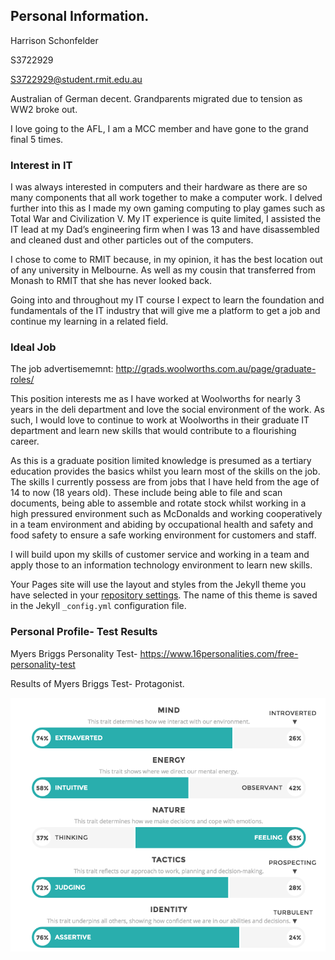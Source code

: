 ## Personal Information. 
Harrison Schonfelder

S3722929

S3722929@student.rmit.edu.au

Australian of German decent. Grandparents migrated due to tension as WW2 broke out. 

I love going to the AFL, I am a MCC member and have gone to the grand final 5 times.

### Interest in IT

I was always interested in computers and their hardware as there are so many components that all work together to make a computer work. I delved further into this as I made my own gaming computing to play games such as Total War and Civilization V. My IT experience is quite limited, I assisted the IT lead at my Dad’s engineering firm when I was 13 and have disassembled and cleaned dust and other particles out of the computers. 


I chose to come to RMIT because, in my opinion, it has the best location out of any university in Melbourne. As well as my cousin that transferred from Monash to RMIT that she has never looked back.


Going into and throughout my IT course I expect to learn the foundation and fundamentals of the IT industry that will give me a platform to get a job and continue my learning in a related field. 



### Ideal Job

The job advertisememnt: http://grads.woolworths.com.au/page/graduate-roles/


This position interests me as I have worked at Woolworths for nearly 3 years in the deli department and love the social environment of the work. As such, I would love to continue to work at Woolworths in their graduate IT department and learn new skills that would contribute to a flourishing career.  


As this is a graduate position limited knowledge is presumed as a tertiary education provides the basics whilst you learn most of the skills on the job. The skills I currently possess are from jobs that I have held from the age of 14 to now (18 years old). These include being able to file and scan documents, being able to assemble and rotate stock whilst working in a high pressured environment such as McDonalds and working cooperatively in a team environment and abiding by occupational health and safety and food safety to ensure a safe working environment for customers and staff.


I will build upon my skills of customer service and working in a team and apply those to an information technology environment to learn new skills. 


Your Pages site will use the layout and styles from the Jekyll theme you have selected in your [repository settings](https://github.com/HarrySchon123/HarrysIntroProfile/settings). The name of this theme is saved in the Jekyll `_config.yml` configuration file.

### Personal Profile- Test Results

Myers Briggs Personality Test- https://www.16personalities.com/free-personality-test

Results of Myers Briggs Test- Protagonist. 


![](Github/MyerBriggs.png)
